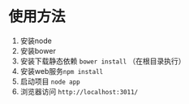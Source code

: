 # 使用方法

1. 安装node
2. 安装bower
3. 安装下载静态依赖 `bower install` （在根目录执行）
4. 安装web服务`npm install`
5. 启动项目 `node app`
6. 浏览器访问 `http://localhost:3011/`